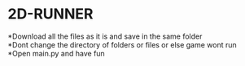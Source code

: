 # 2D-RUNNER
*Download all the files as it is and save in the same folder<br>
*Dont change the directory of folders or files or else game wont run <br>
*Open main.py and have fun 
